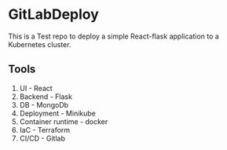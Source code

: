 # GitLabDeploy
This is a Test repo to deploy a simple React-flask application to a Kubernetes cluster.

## Tools
1.  UI - React
2.  Backend - Flask
3.  DB - MongoDb
4.  Deployment - Minikube
5.  Container runtime - docker
6.  IaC - Terraform
7.  CI/CD - Gitlab
 
